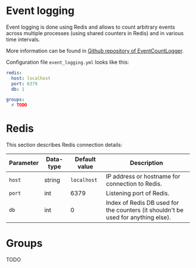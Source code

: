 # Event logging

Event logging is done using Redis and allows to count arbitrary events across
multiple processes (using shared counters in Redis) and in various time
intervals.

More information can be found in [Github repository of EventCountLogger](https://github.com/CESNET/EventCountLogger).

Configuration file `event_logging.yml` looks like this:

```yaml
redis:
  host: localhost
  port: 6379
  db: 1

groups:
  # TODO
```

# Redis

This section describes Redis connection details:

| Parameter  | Data-type | Default value | Description |
|------------|-----------|---------------|-------------|
| `host`     | string    | `localhost`   | IP address or hostname for connection to Redis. |
| `port`     | int       | 6379          | Listening port of Redis. |
| `db`       | int       | 0             | Index of Redis DB used for the counters (it shouldn't be used for anything else). |

# Groups

TODO
